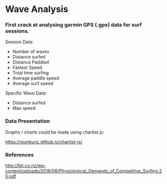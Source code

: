 # Wave Analysis

### First crack at analysing garmin GPS (.gpx) data for surf sessions.

Session Data:
 - Number of waves
 - Distance surfed
 - Distance Paddled
 - Fastest Speed
 - Total time surfing
 - Average paddle speed
 - Average surf speed

Specific Wave Data:
- Distance surfed
- Max speed

### Data Presentation

Graphs / charts could be made using chartist.js: 

https://gionkunz.github.io/chartist-js/


### References

http://fpt.co.nz/wp-content/uploads/2018/06/Physiological_Demands_of_Competitive_Surfing.20.pdf
